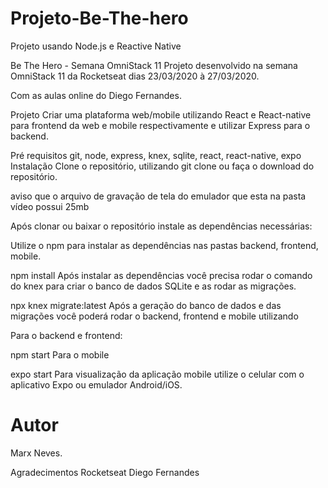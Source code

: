 # Projeto-Be-The-hero
Projeto usando Node.js e Reactive Native

Be The Hero - Semana OmniStack 11
Projeto desenvolvido na semana OmniStack 11 da Rocketseat dias 23/03/2020 à 27/03/2020.

Com as aulas online do Diego Fernandes.

Projeto
Criar uma plataforma web/mobile utilizando React e React-native para frontend da web e mobile respectivamente e utilizar Express para o backend.

Pré requisitos
git, node, express, knex, sqlite, react, react-native, expo
Instalação
Clone o repositório, utilizando git clone ou faça o download do repositório.

aviso que o arquivo de gravação de tela do emulador que esta na pasta vídeo possui 25mb

Após clonar ou baixar o repositório instale as dependências necessárias:

Utilize o npm para instalar as dependências nas pastas backend, frontend, mobile.

npm install
Após instalar as dependências você precisa rodar o comando do knex para criar o banco de dados SQLite e as rodar as migrações.

npx knex migrate:latest
Após a geração do banco de dados e das migrações você poderá rodar o backend, frontend e mobile utilizando

Para o backend e frontend:

npm start
Para o mobile

expo start
Para visualização da aplicação mobile utilize o celular com o aplicativo Expo ou emulador Android/iOS.

<h1>Autor</h1>
Marx Neves.

Agradecimentos
Rocketseat
Diego Fernandes
